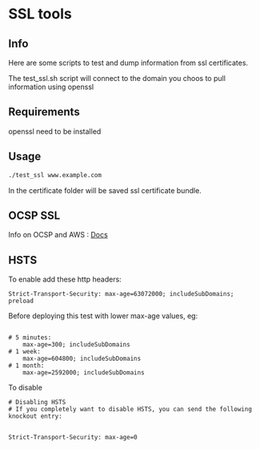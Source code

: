# SSL tools

## Info

Here are some scripts to test and dump information from ssl certificates.

The test_ssl.sh script will connect to the domain you choos to pull information using openssl

## Requirements

openssl need to be installed

## Usage

```bash
./test_ssl www.example.com
```

In the certificate folder will be saved ssl certificate bundle.

## OCSP SSL

Info on OCSP and AWS : [Docs](https://docs.aws.amazon.com/AmazonCloudFront/latest/DeveloperGuide/RequestAndResponseBehaviorCustomOrigin.html#request-custom-ocsp-stapling)

## HSTS

To enable add these http headers:

```nginx
Strict-Transport-Security: max-age=63072000; includeSubDomains; preload
```

Before deploying this test with lower max-age values, eg:

```nginx

# 5 minutes:
    max-age=300; includeSubDomains
# 1 week:
    max-age=604800; includeSubDomains
# 1 month:
    max-age=2592000; includeSubDomains

```

To disable

```nginx
# Disabling HSTS
# If you completely want to disable HSTS, you can send the following knockout entry:


Strict-Transport-Security: max-age=0

```